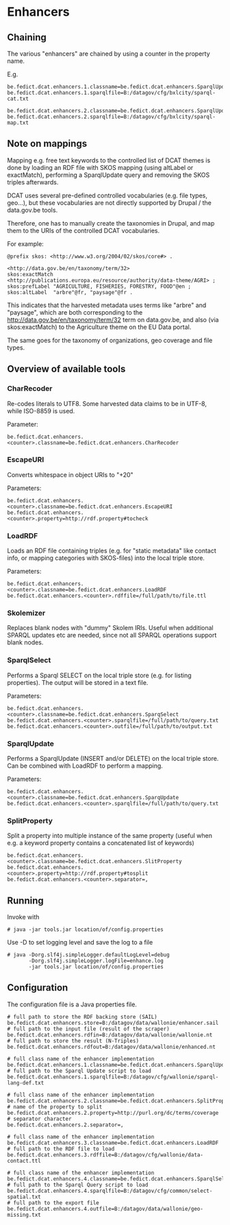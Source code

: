 # Enhancers

## Chaining

The various "enhancers" are chained by using a counter in the property name.

E.g.

    be.fedict.dcat.enhancers.1.classname=be.fedict.dcat.enhancers.SparqlUpdate
    be.fedict.dcat.enhancers.1.sparqlfile=B:/datagov/cfg/bxlcity/sparql-cat.txt

    be.fedict.dcat.enhancers.2.classname=be.fedict.dcat.enhancers.SparqlUpdate
    be.fedict.dcat.enhancers.2.sparqlfile=B:/datagov/cfg/bxlcity/sparql-map.txt

## Note on mappings

Mapping e.g. free text keywords to the controlled list of DCAT themes is done by 
loading an RDF file with SKOS mapping (using altLabel or exactMatch), performing a
SparqlUpdate query and removing the SKOS triples afterwards.

DCAT uses several pre-defined controlled vocabularies (e.g. file types, geo...),
but these vocabularies are not directly supported by Drupal / the data.gov.be tools.

Therefore, one has to manually create the taxonomies in Drupal, and map them to 
the URIs of the controlled DCAT vocabularies.

For example:
    
    @prefix skos: <http://www.w3.org/2004/02/skos/core#> .

    <http://data.gov.be/en/taxonomy/term/32>
	skos:exactMatch <http://publications.europa.eu/resource/authority/data-theme/AGRI> ;
	skos:prefLabel "AGRICULTURE, FISHERIES, FORESTRY, FOOD"@en ;
	skos:altLabel  "arbre"@fr, "paysage"@fr .

This indicates that the harvested metadata uses terms like "arbre" and "paysage",
which are both corresponding to the http://data.gov.be/en/taxonomy/term/32 
term on data.gov.be, and also (via skos:exactMatch) to the Agriculture theme
on the EU Data portal.


The same goes for the taxonomy of organizations, geo coverage and file types.


## Overview of available tools

### CharRecoder

Re-codes literals to UTF8.
Some harvested data claims to be in UTF-8, while ISO-8859 is used.

Parameter:

    be.fedict.dcat.enhancers.<counter>.classname=be.fedict.dcat.enhancers.CharRecoder

### EscapeURI

Converts whitespace in object URIs to "+20"

Parameters:

    be.fedict.dcat.enhancers.<counter>.classname=be.fedict.dcat.enhancers.EscapeURI
    be.fedict.dcat.enhancers.<counter>.property=http://rdf.property#tocheck

### LoadRDF

Loads an RDF file containing triples (e.g. for "static metadata" like contact info,
or mapping categories with SKOS-files) into the local triple store.

Parameters:

    be.fedict.dcat.enhancers.<counter>.classname=be.fedict.dcat.enhancers.LoadRDF
    be.fedict.dcat.enhancers.<counter>.rdffile=/full/path/to/file.ttl

### Skolemizer

Replaces blank nodes with "dummy" Skolem IRIs.
Useful when additional SPARQL updates etc are needed, since not all SPARQL operations
support blank nodes.


### SparqlSelect

Performs a Sparql SELECT on the local triple store (e.g. for listing properties).
The output will be stored in a text file.

Parameters:

    be.fedict.dcat.enhancers.<counter>.classname=be.fedict.dcat.enhancers.SparqSelect
    be.fedict.dcat.enhancers.<counter>.sparqlfile=/full/path/to/query.txt
    be.fedict.dcat.enhancers.<counter>.outfile=/full/path/to/output.txt


### SparqlUpdate

Performs a SparqlUpdate (INSERT and/or DELETE) on the local triple store.
Can be combined with LoadRDF to perform a mapping.

Parameters:

    be.fedict.dcat.enhancers.<counter>.classname=be.fedict.dcat.enhancers.SparqUpdate
    be.fedict.dcat.enhancers.<counter>.sparqlfile=/full/path/to/query.txt


### SplitProperty

Split a property into multiple instance of the same property (useful when e.g. 
a keyword property  contains a concatenated list of keywords) 

    be.fedict.dcat.enhancers.<counter>.classname=be.fedict.dcat.enhancers.SlitProperty
    be.fedict.dcat.enhancers.<counter>.property=http://rdf.property#tosplit
    be.fedict.dcat.enhancers.<counter>.separator=,


## Running

Invoke with

    # java -jar tools.jar location/of/config.properties

Use -D to set logging level and save the log to a file

    # java -Dorg.slf4j.simpleLogger.defaultLogLevel=debug 
           -Dorg.slf4j.simpleLogger.logFile=enhance.log
           -jar tools.jar location/of/config.properties

## Configuration

The configuration file is a Java properties file.

    # full path to store the RDF backing store (SAIL)
    be.fedict.dcat.enhancers.store=B:/datagov/data/wallonie/enhancer.sail
    # full path to the input file (result of the scraper)
    be.fedict.dcat.enhancers.rdfin=B:/datagov/data/wallonie/wallonie.nt
    # full path to store the result (N-Triples)
    be.fedict.dcat.enhancers.rdfout=B:/datagov/data/wallonie/enhanced.nt

    # full class name of the enhancer implementation
    be.fedict.dcat.enhancers.1.classname=be.fedict.dcat.enhancers.SparqlUpdate
    # full path to the Sparql Update script to load
    be.fedict.dcat.enhancers.1.sparqlfile=B:/datagov/cfg/wallonie/sparql-lang-def.txt

    # full class name of the enhancer implementation
    be.fedict.dcat.enhancers.2.classname=be.fedict.dcat.enhancers.SplitProperty
    # name of the property to split
    be.fedict.dcat.enhancers.2.property=http://purl.org/dc/terms/coverage
    # separator character
    be.fedict.dcat.enhancers.2.separator=,

    # full class name of the enhancer implementation
    be.fedict.dcat.enhancers.3.classname=be.fedict.dcat.enhancers.LoadRDF
    # full path to the RDF file to load
    be.fedict.dcat.enhancers.3.rdffile=B:/datagov/cfg/wallonie/data-contact.ttl

    # full class name of the enhancer implementation
    be.fedict.dcat.enhancers.4.classname=be.fedict.dcat.enhancers.SparqlSelect
    # full path to the Sparql Query script to load
    be.fedict.dcat.enhancers.4.sparqlfile=B:/datagov/cfg/common/select-spatial.txt
    # full path to the export file 
    be.fedict.dcat.enhancers.4.outfile=B:/datagov/data/wallonie/geo-missing.txt
